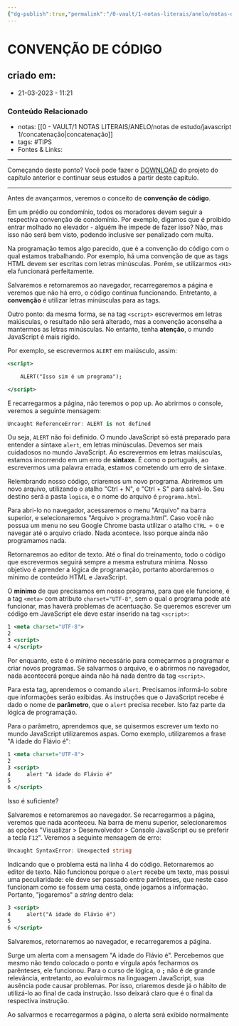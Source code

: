 ```yaml
---
{"dg-publish":true,"permalink":"/0-vault/1-notas-literais/anelo/notas-de-estudo/javascript-1/convencao-de-codigo/","tags":["TIPS"],"dgHomeLink":true,"dgShowLocalGraph":true,"dgShowFileTree":true,"dgEnableSearch":true,"noteIcon":""}
---
```


# CONVENÇÃO DE CÓDIGO

## criado em: 
-  21-03-2023 - 11:21

### Conteúdo Relacionado
- notas: [[0 - VAULT/1 NOTAS LITERAIS/ANELO/notas de estudo/javascript 1/concatenação\|concatenação]]
- tags: #TIPS
- Fontes & Links: 

---

Começando deste ponto? Você pode fazer o [DOWNLOAD](https://github.com/alura-cursos/logica-de-programacao-I/archive/aula-2.zip) do projeto do capítulo anterior e continuar seus estudos a partir deste capítulo.

---

Antes de avançarmos, veremos o conceito de **convenção de código**.

Em um prédio ou condomínio, todos os moradores devem seguir a respectiva convenção de condomínio. Por exemplo, digamos que é proibido entrar molhado no elevador - alguém lhe impede de fazer isso? Não, mas isso não será bem visto, podendo inclusive ser penalizado com multa.

Na programação temos algo parecido, que é a convenção do código com o qual estamos trabalhando. Por exemplo, há uma convenção de que as tags HTML devem ser escritas com letras minúsculas. Porém, se utilizarmos `<H1>` ela funcionará perfeitamente.

Salvaremos e retornaremos ao navegador, recarregaremos a página e veremos que não há erro, o código continua funcionando. Entretanto, a **convenção** é utilizar letras minúsculas para as tags.

Outro ponto: da mesma forma, se na tag `<script>` escrevermos em letras maiúsculas, o resultado não será alterado, mas a convenção aconselha a mantermos as letras minúsculas. No entanto, tenha **atenção**, o mundo JavaScript é mais rígido.

Por exemplo, se escrevermos `ALERT` em maiúsculo, assim:

```xml
<script>

    ALERT("Isso sim é um programa");

</script>
```

E recarregarmos a página, não teremos o pop up. Ao abrirmos o console, veremos a seguinte mensagem:

```csharp
Uncaught ReferenceError: ALERT is not defined
```

Ou seja, `ALERT` não foi definido. O mundo JavaScript só está preparado para entender a sintaxe `alert`, em letras minúsculas. Devemos ser mais cuidadosos no mundo JavaScript. Ao escrevermos em letras maiúsculas, estamos incorrendo em um erro de **sintaxe**. É como o português, ao escrevermos uma palavra errada, estamos cometendo um erro de sintaxe.

Relembrando nosso código, criaremos um novo programa. Abriremos um novo arquivo, utilizando o atalho "Ctrl + N", e "Ctrl + S" para salvá-lo. Seu destino será a pasta `logica`, e o nome do arquivo é `programa.html`.

Para abri-lo no navegador, acessaremos o menu "Arquivo" na barra superior, e selecionaremos "Arquivo > programa.html". Caso você não possua um menu no seu Google Chrome basta utilizar o atalho `CTRL + O` e navegar até o arquivo criado. Nada acontece. Isso porque ainda não programamos nada.

Retornaremos ao editor de texto. Até o final do treinamento, todo o código que escrevermos seguirá sempre a mesma estrutura mínima. Nosso objetivo é aprender a lógica de programação, portanto abordaremos o mínimo de conteúdo HTML e JavaScript.

O **mínimo** de que precisamos em nosso programa, para que ele funcione, é a tag `<meta>` com atributo `charset="UTF-8"`, sem o qual o programa pode até funcionar, mas haverá problemas de acentuação. Se queremos escrever um código em JavaScript ele deve estar inserido na tag `<script>`:

```xml
1 <meta charset="UTF-8">
2 
3 <script>
4 </script>
```

Por enquanto, este é o mínimo necessário para começarmos a programar e criar novos programas. Se salvarmos o arquivo, e o abrirmos no navegador, nada acontecerá porque ainda não há nada dentro da tag `<script>`.

Para esta tag, aprendemos o comando `alert`. Precisamos informá-lo sobre que informações serão exibidas. Às instruções que o JavaScript recebe é dado o nome de **parâmetro**, que o `alert` precisa receber. Isto faz parte da lógica de programação.

Para o parâmetro, aprendemos que, se quisermos escrever um texto no mundo JavaScript utilizaremos aspas. Como exemplo, utilizaremos a frase "A idade do Flávio é":

```xml
1 <meta charset="UTF-8">
2 
3 <script>
4     alert "A idade do Flávio é"
5
6 </script>
```

Isso é suficiente?

Salvaremos e retornaremos ao navegador. Se recarregarmos a página, veremos que nada aconteceu. Na barra de menu superior, selecionaremos as opções "Visualizar > Desenvolvedor > Console JavaScript ou se preferir a tecla `F12`". Veremos a seguinte mensagem de erro:

```typescript
Uncaught SyntaxError: Unexpected string
```

Indicando que o problema está na linha 4 do código. Retornaremos ao editor de texto. Não funcionou porque o `alert` recebe um texto, mas possui uma peculiaridade: ele deve ser passado entre parênteses, que neste caso funcionam como se fossem uma cesta, onde jogamos a informação. Portanto, "jogaremos" a _string_ dentro dela:

```xml
3 <script>
4     alert("A idade do Flávio é")
5
6 </script>
```

Salvaremos, retornaremos ao navegador, e recarregaremos a página.

Surge um alerta com a mensagem "A idade do Flávio é". Percebemos que mesmo não tendo colocado o ponto e vírgula após fecharmos os parênteses, ele funcionou. Para o curso de lógica, o **`;`** não é de grande relevância, entretanto, ao evoluirmos na linguagem JavaScript, sua ausência pode causar problemas. Por isso, criaremos desde já o hábito de utilizá-lo ao final de cada instrução. Isso deixará claro que é o final da respectiva instrução.

Ao salvarmos e recarregarmos a página, o alerta será exibido normalmente